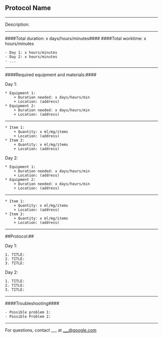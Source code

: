 Protocol Name
--------------
- - - - - - - - - - - - - - - - - - - - - - - - - - - - - - - - - - - - - - - - - - - -
Description:

- - - - - - - - - - - - - - - - - - - - - - - - - - - - - - - - - - - - - - - - - - - -
####Total duration: x days/hours/minutes####
####Total worktime: x hours/minutes

    - Day 1: x hours/minutes
    - Day 2: x hours/minutes
    - ...
    
- - - - - - - - - - - - - - - - - - - - - - - - - - - - - - - - - - - - - - - - - - - -

####Required equipment and materials:####

Day 1:

    * Equipment 1:
        + Duration needed: x days/hours/min
        + Location: (address)
    * Equipment 2:
        + Duration needed: x days/hours/min
        + Location: (address)
  
  
------

    * Item 1:
        + Quantity: x ml/mg/items
        + Location: (address)
    * Item 2:
        + Quantity: x ml/mg/items
        + Location: (address)

Day 2:

    * Equipment 1:
        + Duration needed: x days/hours/min
        + Location: (address)
    * Equipment 2:
        + Duration needed: x days/hours/min
        + Location: (address)
        
---------

        
    * Item 1:
        + Quantity: x ml/mg/items
        + Location: (address)
    * Item 2:
        + Quantity: x ml/mg/items
        + Location: (address)
- - - - - - - - - - - - - - - - - - - - - - - - - - - - - - - - - - - - - - - - - - - - 

##Protocol:##

Day 1:

    1. TITLE:
    2. TITLE:
    3. TITLE:

Day 2:

    1. TITLE:
    2. TITLE:
    3. TITLE:

- - - - - - - - - - - - - - - - - - - - - - - - - - - - - - - - - - - - - - - - - - - - 
    
    
####Troubleshooting####

    - Possible problem 1:
    - Possible Problem 2:


- - - - - - - - - - - - - - - - - - - - - - - - - - - - - - - - - - - - - - - - - - - - 
       
For questions, contact ___ at ___@google.com    
